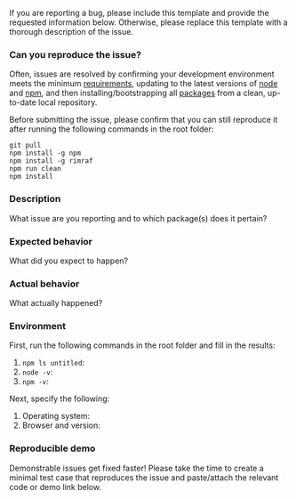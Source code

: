 If you are reporting a bug, please include this template and provide the requested information below. Otherwise, please replace this template with a thorough description of the issue.

### Can you reproduce the issue?

Often, issues are resolved by confirming your development environment meets the minimum [requirements](../blob/master/README.md#Requirements), updating to the latest versions of [node](https://nodejs.org) and [npm](https://www.npmjs.com/package/npm), and then installing/bootstrapping all [packages](../tree/master/packages) from a clean, up-to-date local repository.

Before submitting the issue, please confirm that you can still reproduce it after running the following commands in the root folder:

```
git pull
npm install -g npm
npm install -g rimraf
npm run clean
npm install
```

### Description

What issue are you reporting and to which package(s) does it pertain?

### Expected behavior

What did you expect to happen?

### Actual behavior

What actually happened?

### Environment

First, run the following commands in the root folder and fill in the results:

1. `npm ls untitled`: 
2. `node -v`: 
3. `npm -v`: 

Next, specify the following:

1. Operating system: 
2. Browser and version: 

### Reproducible demo

Demonstrable issues get fixed faster! Please take the time to create a minimal test case that reproduces the issue and paste/attach the relevant code or demo link below.